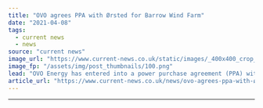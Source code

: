 ```yaml
---
title: "OVO agrees PPA with Ørsted for Barrow Wind Farm"
date: "2021-04-08"
tags: 
  - current news
  - news
source: "current news"
image_url: "https://www.current-news.co.uk/static/images/_400x400_crop_center-center/barrow-wind-farm-image-Orsted.png"
image_fp: "/assets/img/post_thumbnails/100.png"
lead: "​OVO Energy has entered into a power purchase agreement (PPA) with Ørsted to buy green power from its Barrow Offshore Wind Farm."
article_url: "https://www.current-news.co.uk/news/ovo-agrees-ppa-with-ørsted-for-barrow-wind-farm?utm_source=rss-feeds&utm_medium=rss&utm_campaign=rss"
---
```


---
